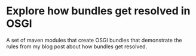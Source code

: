 # Explore how bundles get resolved in OSGI

A set of maven modules that create OSGI bundles that demonstrate the rules from my blog post
about how bundles get resolved.